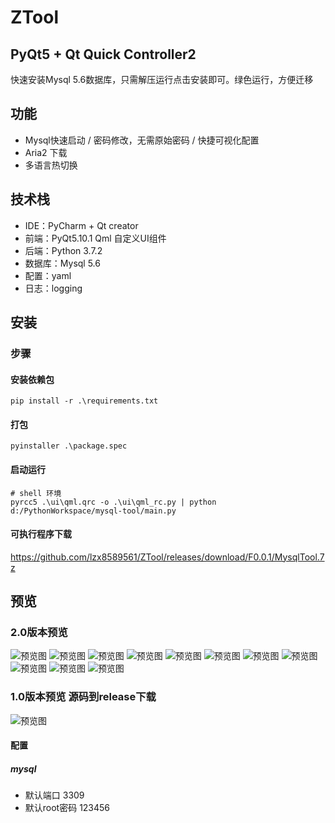 # ZTool
PyQt5 + Qt Quick Controller2
--------
快速安装Mysql 5.6数据库，只需解压运行点击安装即可。绿色运行，方便迁移
## 功能
- Mysql快速启动 / 密码修改，无需原始密码 / 快捷可视化配置
- Aria2 下载
- 多语言热切换
## 技术栈
- IDE：PyCharm + Qt creator
- 前端：PyQt5.10.1 Qml 自定义UI组件
- 后端：Python 3.7.2
- 数据库：Mysql 5.6
- 配置：yaml
- 日志：logging
## 安装
### 步骤
#### 安装依赖包
```
pip install -r .\requirements.txt
```
#### 打包
````
pyinstaller .\package.spec
````
#### 启动运行
````
# shell 环境
pyrcc5 .\ui\qml.qrc -o .\ui\qml_rc.py | python d:/PythonWorkspace/mysql-tool/main.py
````

#### 可执行程序下载
https://github.com/lzx8589561/ZTool/releases/download/F0.0.1/MysqlTool.7z

## 预览
### 2.0版本预览
![预览图](preview/1.png)
![预览图](preview/2.png)
![预览图](preview/3.png)
![预览图](preview/4.png)
![预览图](preview/5.png)
![预览图](preview/6.png)
![预览图](preview/7.png)
![预览图](preview/8.png)
![预览图](preview/9.png)
![预览图](preview/10.png)
![预览图](preview/11.png)

### 1.0版本预览 源码到release下载
![预览图](preview/demo.gif)
#### 配置
##### mysql
- 默认端口 3309
- 默认root密码 123456
